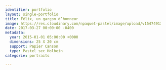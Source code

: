 ```yaml
---
identifier: portfolio
layout: single-portfolio
title: Félix, un garçon d’honneur
image: https://res.cloudinary.com/npaquet-pastel/image/upload/v1547491346/18698463_1910392752563296_2680947400443374111_n.jpg
date: 2017-03-27 00:00:00 -0400
metadata:
  year: 2015-01-01 05:00:00 +0000
  dimensions: 25 X 20 cm
  support: Papier Canson
  type: Pastel sec Holbein
categorie: portraits

---
```

